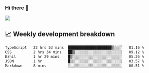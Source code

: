 ### Hi there 👋
<img align="center" src="https://github-readme-stats.vercel.app/api?username=Tumao727&show_icons=true&hide_title=true&theme=dracula" />


## 📈 Weekly development breakdown
<!--START_SECTION:waka-->

```txt
TypeScript   22 hrs 53 mins  ████████████████████▒░░░░   81.16 %
CSS          2 hrs 34 mins   ██▒░░░░░░░░░░░░░░░░░░░░░░   09.12 %
Ezhil        1 hr 29 mins    █▒░░░░░░░░░░░░░░░░░░░░░░░   05.26 %
JSON         1 hr            █░░░░░░░░░░░░░░░░░░░░░░░░   03.57 %
Markdown     8 mins          ░░░░░░░░░░░░░░░░░░░░░░░░░   00.51 %
```

<!--END_SECTION:waka-->